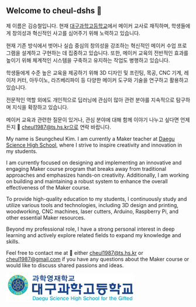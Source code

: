 ## Welcome to cheul-dshs 👋

제 이름은 김승철입니다. 현재 [대구과학고등학교](https://dshs.dge.hs.kr/dshsh/main.do)에서 메이커 교사로 재직하며, 학생들에게 창의성과 혁신적인 사고를 심어주기 위해 노력하고 있습니다.

현재 기존 방식에서 벗어나 실습 중심의 창의성을 강조하는 혁신적인 메이커 수업 프로그램을 설계하고 구현하는 데 집중하고 있습니다. 또한, 메이커 교육의 전반적인 효과를 높이기 위해 체계적인 시스템을 구축하고 유지하는 작업도 병행하고 있습니다.

학생들에게 수준 높은 교육을 제공하기 위해 3D 디자인 및 프린팅, 목공, CNC 기계, 레이저 커터, 아두이노, 라즈베리파이 등 다양한 메이커 도구와 기술을 연구하고 활용하고 있습니다.

전문적인 역할 외에도 개인적으로 딥러닝에 관심이 많아 관련 분야를 지속적으로 탐구하며 지식을 확장하고 있습니다.

메이커 교육과 관련한 질문이 있거나, 관심 분야에 대해 함께 이야기 나누고 싶다면 언제든지 📮 cheul1987@ts.hs.kr으로 연락 바랍니다.


My name is Seungcheul Kim. I am currently a Maker teacher at [Daegu Science High School](https://dshs.dge.hs.kr/dshsh/main.do), where I strive to inspire creativity and innovation in my students.

I am currently focused on designing and implementing an innovative and engaging Maker course program that breaks away from traditional approaches and emphasizes hands-on creativity. Additionally, I am working on building and maintaining a robust system to enhance the overall effectiveness of the Maker course.

To provide high-quality education to my students, I continuously study and utilize various tools and technologies, including 3D design and printing, woodworking, CNC machines, laser cutters, Arduino, Raspberry Pi, and other essential Maker resources.

Beyond my professional role, I have a strong personal interest in deep learning and actively explore related fields to expand my knowledge and skills.

Feel free to contact me at 📮 either cheul1987@ts.hs.kr or cheul1987@gmail.com if you have any questions about the Maker course or would like to discuss shared passions and ideas.

<picture>
  <source media="(prefers-color-scheme: dark)" srcset="dshs_logo.JPG" width=350 >
  <source media="(prefers-color-scheme: light)" srcset="dshs_logo.JPG" width=350 >
  <img alt ="dshs" src="dshs_logo.JPG" width=350 >
</picture>
